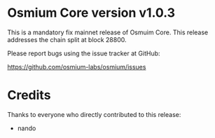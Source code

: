 # Osmium Core version v1.0.3

This is a mandatory fix mainnet release of Osmuim Core. This release addresses the chain split at block 28800.

Please report bugs using the issue tracker at GitHub:

  <https://github.com/osmium-labs/osmium/issues>


# Credits

Thanks to everyone who directly contributed to this release:

- nando